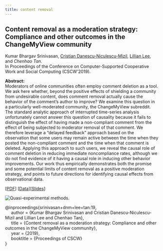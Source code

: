 ```yaml
---
title: content removal
---
```


## Content removal as a moderation strategy: Compliance and other outcomes in the ChangeMyView community

Kumar Bhargav Srinivasan, [Cristian Danescu-Niculescu-Mizil][cristian_danescu_niculescu_mizil], [Lillian Lee][lillian_lee], and _Chenhao Tan_.          
In Proceedings of the Conference on Computer-Supported Cooperative Work and Social Computing (CSCW'2019).


**Abstract:**   
Moderators of online communities often employ comment deletion as a tool. We ask here whether, beyond the positive effects of shielding a community from undesirable content, does comment removal actually cause the behavior of the comment’s author to improve? We examine this question in a particularly well-moderated community, the ChangeMyView subreddit.
The standard analytic approach of interrupted time-series analysis unfortunately cannot answer this question of causality because it fails to distinguish the effect of having made a non-compliant comment from the effect of being subjected to moderator removal of that comment. We therefore leverage a “delayed feedback” approach based on the observation that some users may remain active between the time when they posted the non-compliant comment and the time when that comment is deleted. Applying this approach to such users, we reveal the causal role of comment deletion in reducing immediate noncompliance rates, although we do not find evidence of it having a causal role in inducing other behavior improvements. Our work thus empirically demonstrates both the promise and some potential limits of content removal as a positive moderation strategy, and points to future directions for identifying causal effects from observational data.

[[PDF](https://chenhaot.com/pubs/content-removal/content-removal-cmv.pdf)]
[[Data](https://github.com/BoulderDS/effect_of_comment_deletion_cmv_dataset)][[Slides](/pubs/content-removal/cscw_slides.pdf)]

![Quasi-experimental methods.](https://chenhaot.com/pubs/content-removal/methods.png)

@inproceedings{srinivasan+dnm+lee+tan:19,   
&nbsp;&nbsp;&nbsp;&nbsp;
author = {Kumar Bhargav Srinivasan and Cristian Danescu-Niculescu-Mizil and Lillian Lee and Chenhao Tan},   
&nbsp;&nbsp;&nbsp;&nbsp;
title = {Content removal as a moderation strategy: Compliance and other outcomes in the ChangeMyView community},   
&nbsp;&nbsp;&nbsp;&nbsp;
year = {2019},   
&nbsp;&nbsp;&nbsp;&nbsp;
booktitle = {Proceedings of CSCW}   
}




[paper_link]: /pubs/online-offline/nba-team-performance.pdf
[slides_link]: /pubs/debate_quotes/www_slides.pdf
[supplementary_link]: /pubs/debate_quotes/supplementary.pdf
[data_link]: /data/debate-quotes/debate_quotes.zip
[readme_link]: /data/debate-quotes/README.txt
[//]: <> (links for collaborators)
[lada_adamic]: http://www.ladamic.com/
[tal_august]: https://homes.cs.washington.edu/~taugust/
[claire_cardie]: http://www.cs.cornell.edu/home/cardie/
[ed_chi]: http://www-users.cs.umn.edu/~echi/
[eunsol_choi]: http://homes.cs.washington.edu/~eunsol/home.html
[yejin_choi]: https://homes.cs.washington.edu/~yejin/
[dallas_card]: http://www.cs.cmu.edu/~dcard/
[elizabeth_clark]: https://homes.cs.washington.edu/~eaclark7/
[cristian_danescu_niculescu_mizil]: http://www.cs.cornell.edu/~cristian/
[adrien_friggeri]: http://www.friggeri.net/
[evgeniy_gabrilovich]: http://www.cs.technion.ac.il/~gabr/
[jack_hessel]: http://www.cs.cornell.edu/~jhessel/
[david_huffaker]: http://www.davehuffaker.com
[isil_erel]: http://u.osu.edu/erel-koksal.1/
[jon_kleinberg]: http://www.cs.cornell.edu/home/kleinber
[gueorgi_kossinets]: https://sites.google.com/site/gkossinets/
[vivian_lai]: https://vivlai.github.io/
[lillian_lee]: http://www.cs.cornell.edu/home/llee
[tao_lei]: http://people.csail.mit.edu/taolei/
[omer_levy]: https://levyomer.wordpress.com/
[ping_li]: http://www.stat.cornell.edu/~li/
[nelson_liu]: https://homes.cs.washington.edu/~nfliu/
[bin_lu]: http://sites.google.com/site/lubin2010/
[qin_lv]: https://www.cs.colorado.edu/~lv/
[michael_macy]: http://www.soc.cornell.edu/faculty/macy.html
[sendhil_mullainathan]: http://scholar.harvard.edu/sendhil/home
[vlad_niculae]: http://vene.ro/
[nigini_oliveira]: https://sites.google.com/view/nigini/
[katharina_reinecke]: https://homes.cs.washington.edu/~reinecke/index.html
[bo_pang]: https://sites.google.com/site/bopang42/
[hao_peng]: https://homes.cs.washington.edu/~hapeng/
[daniel_romero]: http://www.dromero.org/
[anne_ross]: https://homes.cs.washington.edu/~ansross/
[roy_schwartz]: https://homes.cs.washington.edu/~roysch/
[noah_smith]: http://homes.cs.washington.edu/~nasmith/
[alex_smola]: alex.smola.org
[lea_stern]: http://www.leastern.com/
[jimeng_sun]: http://www.sunlab.org/
[jie_tang]: http://keg.cs.tsinghua.edu.cn/persons/johan_ugander
[johan_ugander]: http://people.cam.cornell.edu/~jugander/
[fei_wang]: http://sites.google.com/site/feiwang03/
[shaomei_wu]: http://www.cs.cornell.edu/~sw475/
[ming_zhou]: http://research.microsoft.com/en-us/people/mingzhou
[sebastian_martschat]: http://smartschat.de/
[yangfeng_ji]: http://jiyfeng.github.io/
[michael_weisbach]: https://u.osu.edu/weisbach.2/
[yang_yang]: http://yangy.org/
[shuo_zhang]: http://www.jasondarkblue.com/
